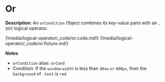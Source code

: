 # Or

__Description__: An `orCondition` Object combines its key-value pairs with an `,` (or) logical operator.

{!media/logical-operator/_code/or.code.md!}
{!media/logical-operator/_code/or.fixture.md!}

__Notes__

+ `orCondition` alias: `orCond`
+ Condition: If the `window` `width` is less than `30vw` `or` `400px`, then the `background` of `.test` is `red`

<div class="cf"></div>
<div class="end"></div>

